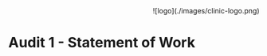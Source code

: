 <div align="right">![logo](./images/clinic-logo.png)
<div align="left">

# Audit 1 - Statement of Work